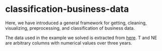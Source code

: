 # classification-business-data

Here, we have introduced a general framework for getting, cleaning, visualizing, preprocessing, and classification of business data.

The data used in the example we solved is extracted from [here](https://opendata.datainfogreffe.fr/explore/?q=Chiffres+Cl%C3%A9s&sort=modified). T and NE are arbitrary columns with numerical values over three years.
